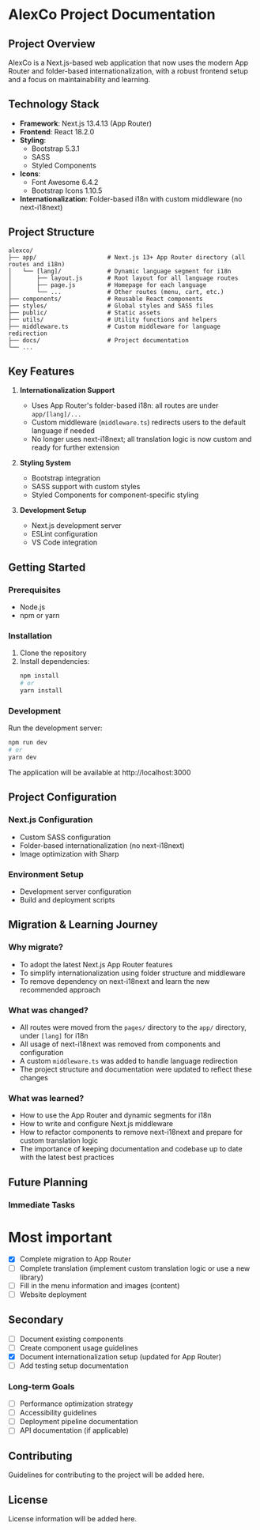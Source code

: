 # AlexCo Project Documentation

## Project Overview

AlexCo is a Next.js-based web application that now uses the modern App Router and folder-based internationalization, with a robust frontend setup and a focus on maintainability and learning.

## Technology Stack

- **Framework**: Next.js 13.4.13 (App Router)
- **Frontend**: React 18.2.0
- **Styling**:
  - Bootstrap 5.3.1
  - SASS
  - Styled Components
- **Icons**:
  - Font Awesome 6.4.2
  - Bootstrap Icons 1.10.5
- **Internationalization**: Folder-based i18n with custom middleware (no next-i18next)

## Project Structure

```
alexco/
├── app/                    # Next.js 13+ App Router directory (all routes and i18n)
│   └── [lang]/             # Dynamic language segment for i18n
│       ├── layout.js       # Root layout for all language routes
│       ├── page.js         # Homepage for each language
│       └── ...             # Other routes (menu, cart, etc.)
├── components/             # Reusable React components
├── styles/                 # Global styles and SASS files
├── public/                 # Static assets
├── utils/                  # Utility functions and helpers
├── middleware.ts           # Custom middleware for language redirection
├── docs/                   # Project documentation
└── ...
```

## Key Features

1. **Internationalization Support**

   - Uses App Router's folder-based i18n: all routes are under `app/[lang]/...`
   - Custom middleware (`middleware.ts`) redirects users to the default language if needed
   - No longer uses next-i18next; all translation logic is now custom and ready for further extension

2. **Styling System**

   - Bootstrap integration
   - SASS support with custom styles
   - Styled Components for component-specific styling

3. **Development Setup**
   - Next.js development server
   - ESLint configuration
   - VS Code integration

## Getting Started

### Prerequisites

- Node.js
- npm or yarn

### Installation

1. Clone the repository
2. Install dependencies:
   ```bash
   npm install
   # or
   yarn install
   ```

### Development

Run the development server:

```bash
npm run dev
# or
yarn dev
```

The application will be available at http://localhost:3000

## Project Configuration

### Next.js Configuration

- Custom SASS configuration
- Folder-based internationalization (no next-i18next)
- Image optimization with Sharp

### Environment Setup

- Development server configuration
- Build and deployment scripts

## Migration & Learning Journey

### Why migrate?

- To adopt the latest Next.js App Router features
- To simplify internationalization using folder structure and middleware
- To remove dependency on next-i18next and learn the new recommended approach

### What was changed?

- All routes were moved from the `pages/` directory to the `app/` directory, under `[lang]` for i18n
- All usage of next-i18next was removed from components and configuration
- A custom `middleware.ts` was added to handle language redirection
- The project structure and documentation were updated to reflect these changes

### What was learned?

- How to use the App Router and dynamic segments for i18n
- How to write and configure Next.js middleware
- How to refactor components to remove next-i18next and prepare for custom translation logic
- The importance of keeping documentation and codebase up to date with the latest best practices

## Future Planning

### Immediate Tasks

# Most important

- [x] Complete migration to App Router
- [ ] Complete translation (implement custom translation logic or use a new library)
- [ ] Fill in the menu information and images (content)
- [ ] Website deployment

## Secondary

- [ ] Document existing components
- [ ] Create component usage guidelines
- [x] Document internationalization setup (updated for App Router)
- [ ] Add testing setup documentation

### Long-term Goals

- [ ] Performance optimization strategy
- [ ] Accessibility guidelines
- [ ] Deployment pipeline documentation
- [ ] API documentation (if applicable)

## Contributing

Guidelines for contributing to the project will be added here.

## License

License information will be added here.
